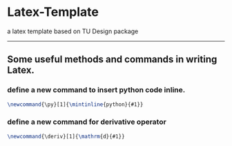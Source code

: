 # Latex-Template
a latex template based on TU Design package

---
## Some useful methods and commands in writing Latex.
### define a new command to insert python code inline.
```latex
\newcommand{\py}[1]{\mintinline{python}{#1}}
```
### define a new command for derivative operator
```latex
\newcommand{\deriv}[1]{\mathrm{d}{#1}}
```
